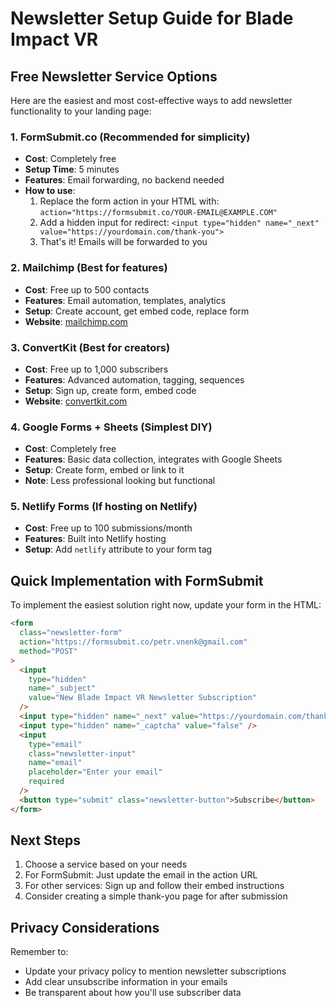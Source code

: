 # Newsletter Setup Guide for Blade Impact VR

## Free Newsletter Service Options

Here are the easiest and most cost-effective ways to add newsletter functionality to your landing page:

### 1. **FormSubmit.co** (Recommended for simplicity)

- **Cost**: Completely free
- **Setup Time**: 5 minutes
- **Features**: Email forwarding, no backend needed
- **How to use**:
  1. Replace the form action in your HTML with: `action="https://formsubmit.co/YOUR-EMAIL@EXAMPLE.COM"`
  2. Add a hidden input for redirect: `<input type="hidden" name="_next" value="https://yourdomain.com/thank-you">`
  3. That's it! Emails will be forwarded to you

### 2. **Mailchimp** (Best for features)

- **Cost**: Free up to 500 contacts
- **Features**: Email automation, templates, analytics
- **Setup**: Create account, get embed code, replace form
- **Website**: [mailchimp.com](https://mailchimp.com)

### 3. **ConvertKit** (Best for creators)

- **Cost**: Free up to 1,000 subscribers
- **Features**: Advanced automation, tagging, sequences
- **Setup**: Sign up, create form, embed code
- **Website**: [convertkit.com](https://convertkit.com)

### 4. **Google Forms + Sheets** (Simplest DIY)

- **Cost**: Completely free
- **Features**: Basic data collection, integrates with Google Sheets
- **Setup**: Create form, embed or link to it
- **Note**: Less professional looking but functional

### 5. **Netlify Forms** (If hosting on Netlify)

- **Cost**: Free up to 100 submissions/month
- **Features**: Built into Netlify hosting
- **Setup**: Add `netlify` attribute to your form tag

## Quick Implementation with FormSubmit

To implement the easiest solution right now, update your form in the HTML:

```html
<form
  class="newsletter-form"
  action="https://formsubmit.co/petr.vnenk@gmail.com"
  method="POST"
>
  <input
    type="hidden"
    name="_subject"
    value="New Blade Impact VR Newsletter Subscription"
  />
  <input type="hidden" name="_next" value="https://yourdomain.com/thank-you" />
  <input type="hidden" name="_captcha" value="false" />
  <input
    type="email"
    class="newsletter-input"
    name="email"
    placeholder="Enter your email"
    required
  />
  <button type="submit" class="newsletter-button">Subscribe</button>
</form>
```

## Next Steps

1. Choose a service based on your needs
2. For FormSubmit: Just update the email in the action URL
3. For other services: Sign up and follow their embed instructions
4. Consider creating a simple thank-you page for after submission

## Privacy Considerations

Remember to:

- Update your privacy policy to mention newsletter subscriptions
- Add clear unsubscribe information in your emails
- Be transparent about how you'll use subscriber data
